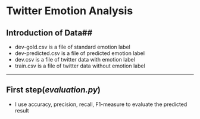 # Twitter Emotion Analysis
## Introduction of Data##
* dev-gold.csv is a file of standard emotion label
* dev-predicted.csv is a file of predicted emotion label
* dev.csv is a file of twitter data with emotion label
* train.csv is a file of twitter data without emotion label

---------------------------
## First step(_evaluation.py_)
* I use accuracy, precision, recall, F1-measure to evaluate the predicted result
